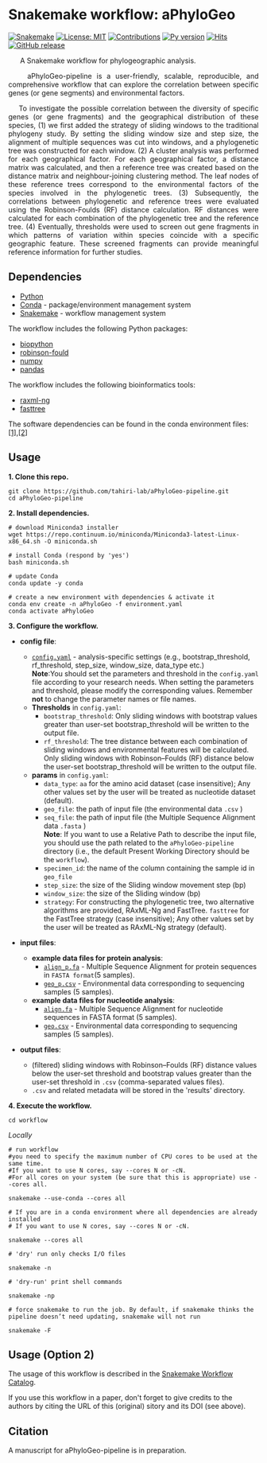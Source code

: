 # Snakemake workflow: aPhyloGeo

[![Snakemake](https://img.shields.io/badge/snakemake-≥7.17.0-brightgreen.svg)](https://snakemake.github.io)
[![License: MIT](https://img.shields.io/badge/License-MIT-yellow.svg)](https://opensource.org/licenses/MIT) 
[![Contributions](https://img.shields.io/badge/contributions-welcome-blue.svg)](https://pysd.readthedocs.io/en/latest/development/development_index.html)
[![Py version](https://img.shields.io/pypi/pyversions/pysd.svg)](https://pypi.python.org/pypi/pysd/)
[![Hits](https://hits.seeyoufarm.com/api/count/incr/badge.svg?url=https%3A%2F%2Fgithub.com%2Ftahiri-lab%2FaPhyloGeo-pipeline&count_bg=%2379C83D&title_bg=%23555555&icon=&icon_color=%23E7E7E7&title=hits&edge_flat=false)](https://hits.seeyoufarm.com)
[![GitHub release](https://img.shields.io/github/v/release/tahiri-lab/aPhylogeo.svg?maxAge=3600)](https://github.com/tahiri-lab/aPhylogeo/releases/)


<p align="justify">&nbsp;&nbsp;&nbsp;&nbsp;&nbsp;&nbsp;A Snakemake workflow for phylogeographic analysis.</p>

<p align="justify">&nbsp;&nbsp;&nbsp;&nbsp;aPhyloGeo-pipeline is a user-friendly, scalable, reproducible, and comprehensive workflow that can explore the correlation between specific genes (or gene segments) and environmental factors.</p>

<p align="justify">&nbsp;&nbsp;&nbsp;&nbsp;To investigate the possible correlation between the diversity of specific genes (or gene fragments) and the geographical distribution of these species, (1) we first added the strategy of sliding windows to the traditional phylogeny study. By setting the sliding window size and step size, the alignment of multiple sequences was cut into windows, and a phylogenetic tree was constructed for each window. (2) A cluster analysis was performed for each geographical factor. For each geographical factor, a distance matrix was calculated, and then a reference tree was created based on the distance matrix and neighbour-joining clustering method. The leaf nodes of these reference trees correspond to the environmental factors of the species involved in the phylogenetic trees. (3) Subsequently, the correlations between phylogenetic and reference trees were evaluated using the Robinson-Foulds (RF) distance calculation. RF distances were calculated for each combination of the phylogenetic tree and the reference tree. (4) Eventually, thresholds were used to screen out gene fragments in which patterns of variation within species coincide with a specific geographic feature. These screened fragments can provide meaningful reference information for further studies.</p>

## Dependencies

-   [Python](https://www.python.org/)
-   [Conda](https://conda.io/)  - package/environment management system
-   [Snakemake](https://snakemake.readthedocs.io/)  - workflow management system

The workflow includes the following Python packages:
- [biopython](https://pypi.org/project/biopython/)
- [robinson-fould](https://pypi.org/project/robinson-foulds/)
- [numpy](https://pypi.org/project/numpy/)
- [pandas](https://pypi.org/project/pandas/)


The workflow includes the following bioinformatics tools:
- [raxml-ng](https://github.com/amkozlov/raxml-ng)
- [fasttree](http://www.microbesonline.org/fasttree/)

The software dependencies can be found in the conda environment files: [[1]](https://github.com/tahiri-lab/aPhyloGeo-pipeline/tree/main/workflow/envs),[[2]](https://github.com/tahiri-lab/aPhyloGeo-pipeline/blob/main/environment.yaml)

## Usage 

**1. Clone this repo.**

    git clone https://github.com/tahiri-lab/aPhyloGeo-pipeline.git
    cd aPhyloGeo-pipeline


**2. Install dependencies.**

    # download Miniconda3 installer
    wget https://repo.continuum.io/miniconda/Miniconda3-latest-Linux-x86_64.sh -O miniconda.sh
    
    # install Conda (respond by 'yes')
    bash miniconda.sh
    
    # update Conda
    conda update -y conda
    
    # create a new environment with dependencies & activate it
    conda env create -n aPhyloGeo -f environment.yaml
    conda activate aPhyloGeo



**3. Configure the workflow.**

-   **config file**:
    
    -   [`config.yaml`](https://github.com/tahiri-lab/aPhyloGeo-pipeline/blob/main/config/config.yaml)  - analysis-specific settings (e.g., bootstrap_threshold, rf_threshold, step_size, window_size, data_type etc.) <br>
**Note**:You should set the parameters and threshold in the `config.yaml` file according to your research needs. When setting the parameters and threshold, please modify the corresponding values. Remember **not** to change the parameter names or file names.
	-   **Thresholds** in `config.yaml`:
		- `bootstrap_threshold`: Only sliding windows with bootstrap values greater than user-set bootstrap_threshold will be written to the output file.
		- `rf_threshold`: The tree distance between each combination of sliding windows and environmental features will be calculated. Only sliding windows with Robinson–Foulds (RF) distance below the user-set bootstrap_threshold will be written to the output file.
	-    **params** in `config.yaml`:
			- `data_type`: `aa` for the amino acid dataset (case insensitive); Any other values set by the user will be treated as nucleotide dataset (default).
			- `geo_file`:  the path of input file (the environmental data `.csv` )
			- `seq_file`:  the path of input file (the Multiple Sequence Alignment data `.fasta` ) <br>
		**Note**: If you want to use a Relative Path to describe the input file, you should use the path related to the `aPhyloGeo-pipeline` directory (i.e., the default Present Working Directory should be the `workflow`).<br>
			- `specimen_id`: the name of the column containing the sample id in `geo_file`
			- `step_size`: the size of the Sliding window movement step (bp)
			- `window_size`: the size of the Sliding window (bp)
			- `strategy`: For constructing the phylogenetic tree,  two alternative algorithms are provided, RAxML-Ng and FastTree. `fasttree` for the FastTree strategy (case insensitive); Any other values set by the user will be treated as RAxML-Ng strategy (default).
  
    
-   **input files**:
    
	   - **example data files for protein analysis**:
		    -  [`align_p.fa`](https://github.com/tahiri-lab/aPhyloGeo-pipeline/blob/main/config/align_p.fa)  - Multiple Sequence Alignment for protein sequences in `FASTA format`(5 samples).
		    -  [`geo_p.csv`](https://github.com/tahiri-lab/aPhyloGeo-pipeline/blob/main/config/geo_p.csv)  - Environmental data corresponding to sequencing samples (5 samples).
	 - **example data files for nucleotide analysis**:
	    -  	[`align.fa`](https://github.com/tahiri-lab/aPhyloGeo-pipeline/blob/main/config/align.fa)  - Multiple Sequence Alignment for nucleotide sequences in FASTA format (5 samples).
	    -   [`geo.csv`](https://github.com/tahiri-lab/aPhyloGeo-pipeline/blob/main/config/geo.csv)  - Environmental data corresponding to sequencing samples (5 samples).
    
-   **output files**:
    
    -   (filtered) sliding windows with Robinson–Foulds (RF) distance values below the user-set threshold and bootstrap values greater than the user-set threshold in  `.csv`  (comma-separated values files).
    -  `.csv` and related metadata will be stored in the 'results' directory.


**4. Execute the workflow.**

    cd workflow

_Locally_

    # run workflow
    #you need to specify the maximum number of CPU cores to be used at the same time. 
    #If you want to use N cores, say --cores N or -cN. 
    #For all cores on your system (be sure that this is appropriate) use --cores all. 
    
    snakemake --use-conda --cores all
    
    # If you are in a conda environment where all dependencies are already installed
    # If you want to use N cores, say --cores N or -cN.
    
    snakemake --cores all
    
    # 'dry' run only checks I/O files
    
    snakemake -n
    
    # 'dry-run' print shell commands
    
    snakemake -np
    
    # force snakemake to run the job. By default, if snakemake thinks the pipeline doesn’t need updating, snakemake will not run
    
    snakemake -F
    

## Usage (Option 2)

The usage of this workflow is described in the [Snakemake Workflow Catalog](https://snakemake.github.io/snakemake-workflow-catalog/?usage=tahiri-lab%2FaPhyloGeo-pipeline).

If you use this workflow in a paper, don't forget to give credits to the authors by citing the URL of this (original) <repo>sitory and its DOI (see above).


## Citation

A manuscript for aPhyloGeo-pipeline is in preparation.
	
	


